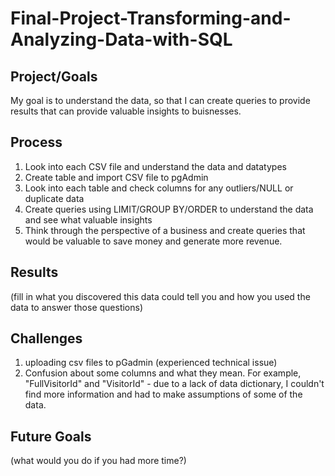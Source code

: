 # Final-Project-Transforming-and-Analyzing-Data-with-SQL

## Project/Goals
My goal is to understand the data, so that I can create queries to provide results that can provide valuable insights to buisnesses.

## Process
1. Look into each CSV file and understand the data and datatypes 
2. Create table and import CSV file to pgAdmin
3. Look into each table and check columns for any outliers/NULL or duplicate data
4. Create queries using LIMIT/GROUP BY/ORDER to understand the data and see what valuable insights
5. Think through the perspective of a business and create queries that would be valuable to save money and generate more revenue. 

## Results

(fill in what you discovered this data could tell you and how you used the data to answer those questions)

## Challenges 
1. uploading csv files to pGadmin (experienced technical issue)
2. Confusion about some columns and what they mean. For example, "FullVisitorId" and "VisitorId" - due to a lack of data dictionary, I couldn't find more information and had to make assumptions of some of the data.  

## Future Goals
(what would you do if you had more time?)
